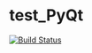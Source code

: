 # test_PyQt

[![Build Status](https://travis-ci.com/pseastham/test_PyQt.svg?branch=main)](https://travis-ci.com/pseastham/test_PyQt)

